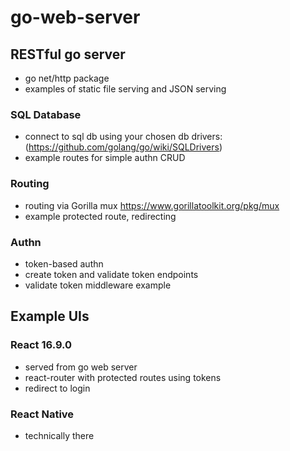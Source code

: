# go-web-server
## RESTful go server
  * go net/http package
  * examples of static file serving and JSON serving
  ### SQL Database
  * connect to sql db using your chosen db drivers: (https://github.com/golang/go/wiki/SQLDrivers)
  * example routes for simple authn CRUD 
  ### Routing
  * routing via Gorilla mux https://www.gorillatoolkit.org/pkg/mux
  * example protected route, redirecting
  ### Authn
  * token-based authn
  * create token and validate token endpoints
  * validate token middleware example
  
## Example UIs
  ### React 16.9.0
  * served from go web server
  * react-router with protected routes using tokens
  * redirect to login
  
  ### React Native
  * technically there
